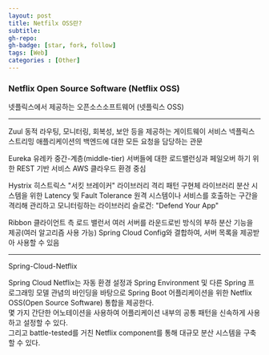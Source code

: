 ```yaml
---
layout: post
title: Netfilx OSS란?
subtitle: 
gh-repo: 
gh-badge: [star, fork, follow]
tags: [Web]
categories : [Other]
---
```


### Netflix Open Source Software (Netflix OSS)
넷플릭스에서 제공하는 오픈소스소프트웨어 (넷플릭스 OSS)

---

Zuul
동적 라우팅, 모니터링, 회복성, 보안 등을 제공하는 게이트웨이 서비스
넥플릭스 스트리밍 애플리케이션의 백엔드에 대한 모든 요청을 담당하는 관문

Eureka
유레카
중간-계층(middle-tier) 서버들에 대한 로드밸런싱과 페일오버 하기 위한 REST 기반 서비스
AWS 클라우드 환경 중심

Hystrix
히스트릭스
"서킷 브레이커" 라이브러리
격리 패턴 구현체 라이브러리
분산 시스템을 위한 Latency 및 Fault Tolerance
원격 시스템이나 서비스를 호출하는 구간을 격리해 관리하고 모니터링하는 라이브러리
슬로건: "Defend Your App" 

Ribbon
클라이언트 측 로드 밸런서
여러 서버를 라운드로빈 방식의 부하 분산 기능을 제공(여러 알고리즘 사용 가능)
Spring Cloud Config와 결합하여, 서버 목록을 제공받아 사용할 수 있음

---

Spring-Cloud-Netflix


Spring Cloud Netflix는 자동 환경 설정과 Spring Environment 및 다른 Spring 프로그래밍 모델 관념의 바인딩을 바탕으로 Spring Boot 어플리케이션을 위한 Netflix OSS(Open Source Software) 통합을 제공한다.  
몇 가지 간단한 어노테이션을 사용하여 어플리케이션 내부의 공통 패턴을 신속하게 사용하고 설정할 수 있다.  
그리고 battle-tested를 거친 Netflix component를 통해 대규모 분산 시스템을 구축할 수 있다.